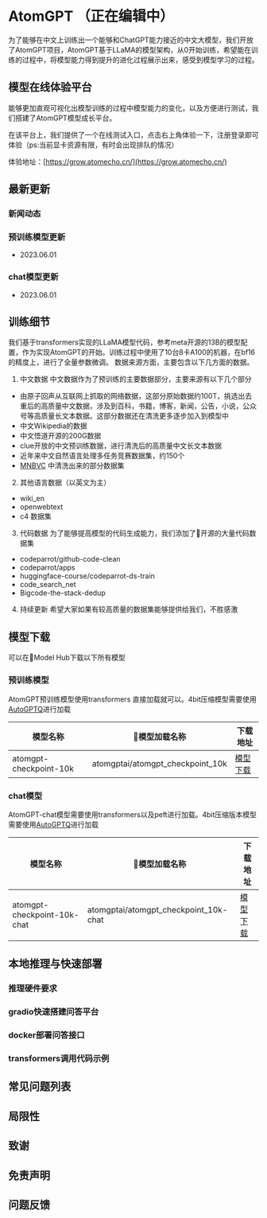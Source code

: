 # AtomGPT （正在编辑中）
为了能够在中文上训练出一个能够和ChatGPT能力接近的中文大模型，我们开放了AtomGPT项目，AtomGPT基于LLaMA的模型架构，从0开始训练，希望能在训练的过程中，将模型能力得到提升的进化过程展示出来，感受到模型学习的过程。
## 模型在线体验平台
能够更加直观可视化出模型训练的过程中模型能力的变化，以及方便进行测试，我们搭建了AtomGPT模型成长平台。

在该平台上，我们提供了一个在线测试入口，点击右上角体验一下，注册登录即可体验（ps:当前显卡资源有限，有时会出现排队的情况）

体验地址：[https://grow.atomecho.cn/](https://grow.atomecho.cn/)

## 最新更新

### 新闻动态

### 预训练模型更新
- 2023.06.01 


### chat模型更新
- 2023.06.01 


## 训练细节
我们基于transformers实现的LLaMA模型代码，参考meta开源的13B的模型配置，作为实现AtomGPT的开始。训练过程中使用了10台8卡A100的机器，在bf16的精度上，进行了全量参数微调。
数据来源方面，主要包含以下几方面的数据。
1. 中文数据
中文数据作为了预训练的主要数据部分，主要来源有以下几个部分
- 由原子回声从互联网上抓取的网络数据，这部分原始数据约100T，挑选出去重后的高质量中文数据，涉及到百科，书籍，博客，新闻，公告，小说，公众号等高质量长文本数据。这部分数据还在清洗更多逐步加入到模型中
- 中文Wikipedia的数据
- 中文悟道开源的200G数据
- clue开放的中文预训练数据，进行清洗后的高质量中文长文本数据
- 近年来中文自然语言处理多任务竞赛数据集，约150个
- [MNBVC](https://github.com/esbatmop/MNBVC) 中清洗出来的部分数据集
2. 其他语言数据（以英文为主）
- wiki_en
- openwebtext
- c4 数据集
3. 代码数据
为了能够提高模型的代码生成能力，我们添加了🤗开源的大量代码数据集
- codeparrot/github-code-clean
- codeparrot/apps
- huggingface-course/codeparrot-ds-train
- code_search_net
- Bigcode-the-stack-dedup
4. 持续更新
希望大家如果有较高质量的数据集能够提供给我们，不胜感激

## 模型下载
可以在🤗Model Hub下载以下所有模型

### 预训练模型

AtomGPT预训练模型使用transformers 直接加载就可以。4bit压缩模型需要使用[AutoGPTQ](https://github.com/PanQiWei/AutoGPTQ/blob/main/README_zh.md)进行加载

模型名称|🤗模型加载名称|下载地址
--|--|--
atomgpt-checkpoint-10k|atomgptai/atomgpt_checkpoint_10k|[模型下载](https://huggingface.co/AtomEchoAI/AtomGPT)

### chat模型
AtomGPT-chat模型需要使用transformers以及peft进行加载。4bit压缩版本模型需要使用[AutoGPTQ](https://github.com/PanQiWei/AutoGPTQ/blob/main/README_zh.md)进行加载

模型名称|🤗模型加载名称|下载地址
--|--|--
atomgpt-checkpoint-10k-chat|atomgptai/atomgpt_checkpoint_10k-chat|[模型下载](https://huggingface.co/AtomEchoAI/AtomGPT)

## 本地推理与快速部署

### 推理硬件要求

### gradio快速搭建问答平台

### docker部署问答接口

### transformers调用代码示例

## 常见问题列表

## 局限性

## 致谢

## 免责声明

## 问题反馈

